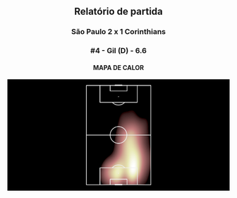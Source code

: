 <h2 style="text-align: center;">Relatório de partida</h3>

<h3 style="text-align: center;">São Paulo 2 x 1 Corinthians</h3>

<h3 style="text-align: center;">#4 - Gil (D) - 6.6</h3>

<h4 style="text-align: center;">MAPA DE CALOR</h3>
<img src=heatmaps/11067371_106402.png>